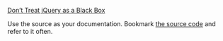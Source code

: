 ﻿[Don’t Treat jQuery as a Black Box](http://learn.jquery.com/performance/read-the-source/)

Use the source as your documentation. Bookmark [the source code](https://code.jquery.com/jquery/) and refer to it often.